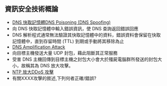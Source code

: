 
## 資訊安全技術概論
- [DNS 快取記憶體DNS Poisoning (DNS Spoofing)](https://www.cloudflare.com/zh-tw/learning/dns/dns-cache-poisoning/)
- 向 DNS 快取記憶體中輸入錯誤資訊，使 DNS 查詢返回錯誤回應 
- DNS 解析程式通常無法驗證其快取記憶體中的資料，錯誤資料會保留在快取記憶體中，直到存留時間 (TTL) 到期或手動將其移除為止
- [DNS Amplification Attack](https://www.cc.ntu.edu.tw/chinese/epaper/0028/20140320_2808.html) 
- 向目標主機發送大量 UDP 封包，藉此阻斷其正常服務
- 受害 DNS 主機回傳到目標主機之封包大小會大於殭屍電腦群所發送的封包大小，故稱其為 DNS 放大攻擊。
- [NTP 放大DDoS 攻擊](https://www.cloudflare.com/zh-tw/learning/ddos/ntp-amplification-ddos-attack/)
- 有關XXXX攻擊的敘述,下列何者正確/錯誤? 
